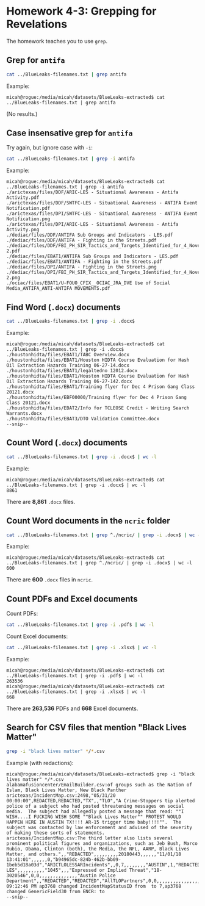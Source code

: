 # Homework 4-3: Grepping for Revelations

The homework teaches you to use `grep`.

## Grep for `antifa`

```sh
cat ../BlueLeaks-filenames.txt | grep antifa
```

Example:

```
micah@rogue:/media/micah/datasets/BlueLeaks-extracted$ cat ../BlueLeaks-filenames.txt | grep antifa
```

(No results.)

## Case insensative grep for `antifa`

Try again, but ignore case with `-i`:

```sh
cat ../BlueLeaks-filenames.txt | grep -i antifa
```

Example:

```
micah@rogue:/media/micah/datasets/BlueLeaks-extracted$ cat ../BlueLeaks-filenames.txt | grep -i antifa
./arictexas/files/DDF/ARIC-LES - Situational Awareness - Antifa Activity.pdf
./arictexas/files/DDF/SWTFC-LES - Situational Awareness - ANTIFA Event Notification.pdf
./arictexas/files/DPI/SWTFC-LES - Situational Awareness - ANTIFA Event Notification.png
./arictexas/files/DPI/ARIC-LES - Situational Awareness - Antifa Activity.png
./dediac/files/DDF/ANTIFA Sub Groups and Indicators - LES.pdf
./dediac/files/DDF/ANTIFA - Fighting in the Streets.pdf
./dediac/files/DDF/FBI_PH_SIR_Tactics_and_Targets_Identified_for_4_November_2017_ANTIFA_Rally_in_Philadelphia_PA-2.pdf
./dediac/files/EBAT1/ANTIFA Sub Groups and Indicators - LES.pdf
./dediac/files/EBAT1/ANTIFA - Fighting in the Streets.pdf
./dediac/files/DPI/ANTIFA - Fighting in the Streets.png
./dediac/files/DPI/FBI_PH_SIR_Tactics_and_Targets_Identified_for_4_November_2017_ANTIFA_Rally_in_Philadelphia_PA-2.png
./ociac/files/EBAT1/U-FOUO_CFIX__OCIAC_JRA_DVE Use of Social Media_ANTIFA_ANTI-ANTIFA MOVEMENTS.pdf
```

## Find Word (`.docx`) documents

```sh
cat ../BlueLeaks-filenames.txt | grep -i .docx$
```

Example:

```
micah@rogue:/media/micah/datasets/BlueLeaks-extracted$ cat ../BlueLeaks-filenames.txt | grep -i .docx$
./houstonhidta/files/EBAT1/TABC Overview.docx
./houstonhidta/files/EBAT1/Houston HIDTA Course Evaluation for Hash Oil Extraction Hazards Training 06-27-14.docx
./houstonhidta/files/EBAT1/legaltedno 12012.docx
./houstonhidta/files/EBAT1/Houston HIDTA Course Evaluation for Hash Oil Extraction Hazards Training 06-27-142.docx
./houstonhidta/files/EBAT1/Training flyer for Dec 4 Prison Gang Class 20121.docx
./houstonhidta/files/EBF00000/Training flyer for Dec 4 Prison Gang Class 20121.docx
./houstonhidta/files/EBAT2/Info for TCLEOSE Credit - Writing Search Warrants.docx
./houstonhidta/files/EBAT3/DTO Validation Committee.docx
--snip--
```

## Count Word (`.docx`) documents

```sh
cat ../BlueLeaks-filenames.txt | grep -i .docx$ | wc -l
```

Example:

```
micah@rogue:/media/micah/datasets/BlueLeaks-extracted$ cat ../BlueLeaks-filenames.txt | grep -i .docx$ | wc -l
8861
```

There are **8,861** `.docx` files.

## Count Word documents in the `ncric` folder

```sh
cat ../BlueLeaks-filenames.txt | grep ^./ncric/ | grep -i .docx$ | wc -l
```

Example:

```
micah@rogue:/media/micah/datasets/BlueLeaks-extracted$ cat ../BlueLeaks-filenames.txt | grep ^./ncric/ | grep -i .docx$ | wc -l
600
```

There are **600** `.docx` files in `ncric`.

## Count PDFs and Excel documents

Count PDFs:

```sh
cat ../BlueLeaks-filenames.txt | grep -i .pdf$ | wc -l
```

Count Excel documents:

```sh
cat ../BlueLeaks-filenames.txt | grep -i .xlsx$ | wc -l
```

Example:

```
micah@rogue:/media/micah/datasets/BlueLeaks-extracted$ cat ../BlueLeaks-filenames.txt | grep -i .pdf$ | wc -l
263536
micah@rogue:/media/micah/datasets/BlueLeaks-extracted$ cat ../BlueLeaks-filenames.txt | grep -i .xlsx$ | wc -l
668
```

There are **263,536** PDFs and **668** Excel documents.

## Search for CSV files that mention "Black Lives Matter"

```sh
grep -i "black lives matter" */*.csv
```

Example (with redactions):

```
micah@rogue:/media/micah/datasets/BlueLeaks-extracted$ grep -i "black lives matter" */*.csv
alabamafusioncenter/EmailBuilder.csv:of groups such as the Nation of Islam, Black Lives Matter, New Black Panther
arictexas/IncidentMap.csv:2498,"05/31/20 00:00:00",REDACTED,REDACTED,"TX",,"TLO","A Crime-Stoppers tip alerted police of a subject who had posted threatening messages on social media.  The subject had allegedly posted a message that read: ""I WISH....I FUCKING WISH SOME ""Black Lives Matter"" PROTEST WOULD HAPPEN HERE IN AUSTIN TX!!!! AR-15 trigger time baby!!!!"".  The subject was contacted by law enforcement and advised of the severity of making these sorts of statements.
arictexas/IncidentMap.csv:The third letter also lists several prominent political figures and organizations, such as Jeb Bush, Marco Rubio, Obama, Clinton (both), the Media, the NFL, AARP, Black Lives Matter, and others.",,"REDACTED",,,,,,,,,20180443,,,,,,"11/01/18 13:41:01",,,,,,0,"b94965dc-824b-462b-bb09-1beb5d18a03d","ARICTLOLESSARIncidents",,0,7,,,,,,,,"AUSTIN",1,"REDACTED",,,,,"Travis",,,,,,,,,"TLO LES",,,,,,,,,,"1045",,,"Expressed or Implied Threat","18-3020546",0,0,,,,,,,,,,,,,,"Austin Police Department",,"REDACTED","REDACTED","AllTLOPartners",0,0,,,,,,,,,,,,,,,,"12/27/18 09:12:46 PM ap3768 changed IncidentMapStatusID from  to 7,ap3768 changed GenericField30 from ENCR: to 
--snip--
```